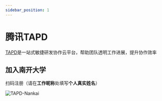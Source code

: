 ```yaml
---
sidebar_position: 1
---
```


# 腾讯TAPD

[TAPD](https://www.tapd.cn/)是一站式敏捷研发协作云平台，帮助团队透明工作进展，提升协作效率


## 加入南开大学

扫码注册（请在**工作昵称**处填写**个人真实姓名**）

![TAPD-Nankai](/img/tutorial/tapd-invite.png)  